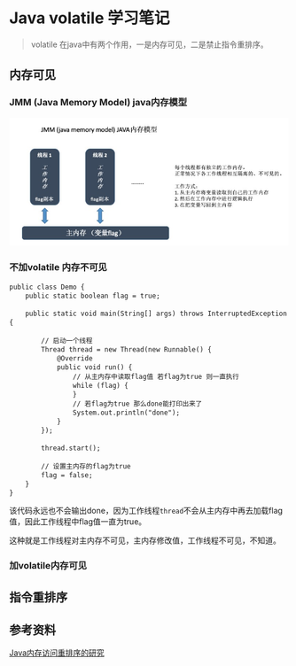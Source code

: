# Java volatile 学习笔记

> volatile 在java中有两个作用，一是内存可见，二是禁止指令重排序。

## 内存可见

### JMM (Java Memory Model) java内存模型

![](/image/java-volatile-memory-visible.jpg)

### 不加volatile 内存不可见
```
public class Demo {
    public static boolean flag = true;

    public static void main(String[] args) throws InterruptedException {

        // 启动一个线程
        Thread thread = new Thread(new Runnable() {
            @Override
            public void run() {
                // 从主内存中读取flag值 若flag为true 则一直执行
                while (flag) {
                }
                // 若flag为true 那么done能打印出来了
                System.out.println("done");
            }
        });

        thread.start();
        
        // 设置主内存的flag为true
        flag = false;
    }
}
```
该代码永远也不会输出done，因为工作线程`thread`不会从主内存中再去加载flag值，因此工作线程中flag值一直为true。

这种就是工作线程对主内存不可见，主内存修改值，工作线程不可见，不知道。

### 加volatile内存可见

## 指令重排序


## 参考资料
[Java内存访问重排序的研究](https://tech.meituan.com/2014/09/23/java-memory-reordering.html)
